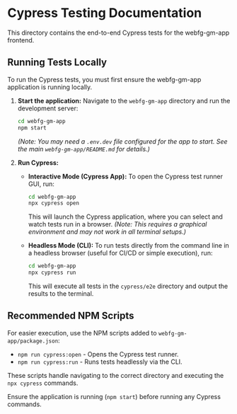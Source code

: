 # Cypress Testing Documentation

This directory contains the end-to-end Cypress tests for the webfg-gm-app frontend.

## Running Tests Locally

To run the Cypress tests, you must first ensure the webfg-gm-app application is running locally.

1.  **Start the application:**
    Navigate to the `webfg-gm-app` directory and run the development server:
    ```bash
    cd webfg-gm-app
    npm start
    ```
    *(Note: You may need a `.env.dev` file configured for the app to start. See the main `webfg-gm-app/README.md` for details.)*

2.  **Run Cypress:**

    *   **Interactive Mode (Cypress App):**
        To open the Cypress test runner GUI, run:
        ```bash
        cd webfg-gm-app
        npx cypress open
        ```
        This will launch the Cypress application, where you can select and watch tests run in a browser. *(Note: This requires a graphical environment and may not work in all terminal setups.)*

    *   **Headless Mode (CLI):**
        To run tests directly from the command line in a headless browser (useful for CI/CD or simple execution), run:
        ```bash
        cd webfg-gm-app
        npx cypress run
        ```
        This will execute all tests in the `cypress/e2e` directory and output the results to the terminal.

## Recommended NPM Scripts

For easier execution, use the NPM scripts added to `webfg-gm-app/package.json`:

-   `npm run cypress:open` - Opens the Cypress test runner.
-   `npm run cypress:run` - Runs tests headlessly via the CLI.

These scripts handle navigating to the correct directory and executing the `npx cypress` commands.

Ensure the application is running (`npm start`) before running any Cypress commands.
